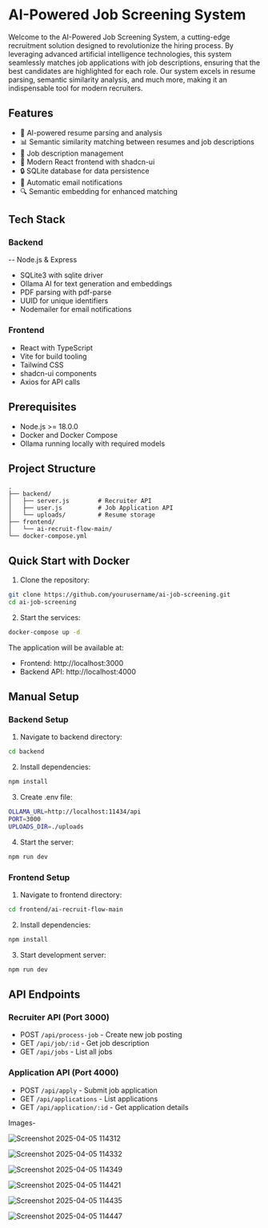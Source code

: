 # AI-Powered Job Screening System

Welcome to the AI-Powered Job Screening System, a cutting-edge recruitment solution designed to revolutionize the hiring process. By leveraging advanced artificial intelligence technologies, this system seamlessly matches job applications with job descriptions, ensuring that the best candidates are highlighted for each role. Our system excels in resume parsing, semantic similarity analysis, and much more, making it an indispensable tool for modern recruiters.

## Features

- 🤖 AI-powered resume parsing and analysis
- 📊 Semantic similarity matching between resumes and job descriptions
- 💼 Job description management
- 📱 Modern React frontend with shadcn-ui
- 🔒 SQLite database for data persistence
- 📧 Automatic email notifications
- 🔍 Semantic embedding for enhanced matching

## Tech Stack

### Backend
-- Node.js & Express
- SQLite3 with sqlite driver
- Ollama AI for text generation and embeddings
- PDF parsing with pdf-parse
- UUID for unique identifiers
- Nodemailer for email notifications

### Frontend
- React with TypeScript
- Vite for build tooling
- Tailwind CSS
- shadcn-ui components
- Axios for API calls

## Prerequisites

- Node.js >= 18.0.0
- Docker and Docker Compose
- Ollama running locally with required models

## Project Structure

```
.
├── backend/
│   ├── server.js        # Recruiter API
│   ├── user.js          # Job Application API
│   └── uploads/         # Resume storage
├── frontend/
│   └── ai-recruit-flow-main/
└── docker-compose.yml
```

## Quick Start with Docker

1. Clone the repository:
```sh
git clone https://github.com/yourusername/ai-job-screening.git
cd ai-job-screening
```

2. Start the services:
```sh
docker-compose up -d
```

The application will be available at:
- Frontend: http://localhost:3000
- Backend API: http://localhost:4000

## Manual Setup

### Backend Setup

1. Navigate to backend directory:
```sh
cd backend
```

2. Install dependencies:
```sh
npm install
```

3. Create .env file:
```sh
OLLAMA_URL=http://localhost:11434/api
PORT=3000
UPLOADS_DIR=./uploads
```

4. Start the server:
```sh
npm run dev
```

### Frontend Setup

1. Navigate to frontend directory:
```sh
cd frontend/ai-recruit-flow-main
```

2. Install dependencies:
```sh
npm install
```

3. Start development server:
```sh
npm run dev
```

## API Endpoints

### Recruiter API (Port 3000)
- POST `/api/process-job` - Create new job posting
- GET `/api/job/:id` - Get job description
- GET `/api/jobs` - List all jobs

### Application API (Port 4000) 
- POST `/api/apply` - Submit job application
- GET `/api/applications` - List applications
- GET `/api/application/:id` - Get application details

Images-

![Screenshot 2025-04-05 114312](https://github.com/user-attachments/assets/cc373fb8-633d-495f-b809-eff190231289)

![Screenshot 2025-04-05 114332](https://github.com/user-attachments/assets/407a65f6-e4f6-4f6d-8ac0-2b85199d350b)

![Screenshot 2025-04-05 114349](https://github.com/user-attachments/assets/c48bd835-1cf8-431b-8963-a8a1861e4897)

![Screenshot 2025-04-05 114421](https://github.com/user-attachments/assets/d679fc08-e480-4174-b99d-f0e1a39fd0ef)

![Screenshot 2025-04-05 114435](https://github.com/user-attachments/assets/e3d4a772-301a-44c0-a626-0185c2bb9dc3)

![Screenshot 2025-04-05 114447](https://github.com/user-attachments/assets/33165d2e-7886-4d99-be30-a7bb59af38fb)

